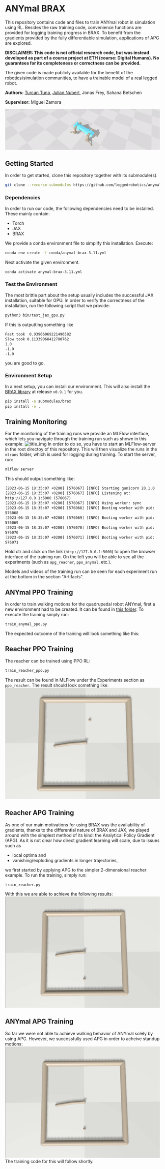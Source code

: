 # ANYmal BRAX
This repository contains code and files to train ANYmal robot in simulation using RL. 
Besides the raw training code, convenience functions are provided for logging training progress in BRAX. 
To benefit from the gradients provided by the fully differentiable simulation, applications of APG are explored.

**DISCLAIMER: This code is not official research code, but was instead developed as part of a course project at ETH (course: Digital Humans). No guarantees for its completeness or correctness can be provided.**

The given code is made publicly available for the benefit of the robotics/simulation communities, to have a trainable model of a real legged robot.

**Authors:** [Turcan Tuna](https://www.turcantuna.com/), [Julian Nubert](https://www.juliannubert.com), Jonas Frey, Sahana Betschen

**Supervisor:** Miguel Zamora

![title_img](images/anymal_running.gif)

## Getting Started
In order to get started, clone this repository together with its submodule(s).

```bash
git clone --recurse-submodules https://github.com/leggedrobotics/anymal_brax.git
```

### Dependencies
In order to run our code, the following dependencies need to be installed. These mainly contain:
* Torch
* JAX
* BRAX

We provide a conda environment file to simplify this installation. Execute:
```bash
conda env create -f conda/anymal-brax-3.11.yml
```
Next activate the given environment.
```bash
conda activate anymal-brax-3.11.yml
```

### Test the Environment
The most brittle part about the setup usually includes the successful JAX installation, suitable for GPU. In order to verify the correctness of the installation, run the following script that we provide:
```bash
python3 bin/test_jax_gpu.py
```
If this is outputting something like
```
Fast took  0.03966069221496582
Slow took 0.11339068412780762
1.0
-1.0
-1.0
```
you are good to go.

### Environment Setup
In a next setup, you can install our environment. This will also install the [BRAX library](https://github.com/google/brax/tree/v0.9.1) at release `v0.9.1` for you.
```bash
pip install -e submodules/brax
pip install -e .
```

## Training Monitoring
For the monitoring of the training runs we provide an MLFlow interface, which lets you navigate through the training run such as shown in this example:
![title_img](images/mlflow_example.gif)
In order to do so, you have to start an MLFlow-server in the root directoy of this repository. This will then visualize the runs in the `mlruns` folder, which is used for logging during training.
To start the server, run:
```bash
mlflow server
```
This should output something like:
```
[2023-06-15 18:35:07 +0200] [576067] [INFO] Starting gunicorn 20.1.0
[2023-06-15 18:35:07 +0200] [576067] [INFO] Listening at: http://127.0.0.1:5000 (576067)
[2023-06-15 18:35:07 +0200] [576067] [INFO] Using worker: sync
[2023-06-15 18:35:07 +0200] [576068] [INFO] Booting worker with pid: 576068
[2023-06-15 18:35:07 +0200] [576069] [INFO] Booting worker with pid: 576069
[2023-06-15 18:35:07 +0200] [576070] [INFO] Booting worker with pid: 576070
[2023-06-15 18:35:07 +0200] [576071] [INFO] Booting worker with pid: 576071
```
Hold ctr and click on the link (`http://127.0.0.1:5000`) to open the browser interface of the training run.
On the left you will be able to see all the experiments (such as `apg_reacher`, `ppo_anymal`, etc.).

Models and videos of the training run can be seen for each experiment run at the bottom in the section "Artifacts".

## ANYmal PPO Training
In order to train walking motions for the quadrupedal robot ANYmal, first a new environment had to be created. It can be found in [this folder](./src/anymal_brax/envs/).
To execute the training simply run:
```bash
train_anymal_ppo.py
```
The expected outcome of the training will look something like this:


## Reacher PPO Training
The reacher can be trained using PPO RL:
```bash
train_reacher_ppo.py
```
The result can be found in MLFlow under the Experiments section as `ppo_reacher`. The result should look something like:
![reacher_ppo](images/reacher_ppo.gif)

## Reacher APG Training
As one of our main motivations for using BRAX was the availability of gradients, thanks to the differential nature of BRAX and JAX, we played around with the simplest method of its kind:
the Analytical Policy Gradient (APG). As it is not clear how direct gradient learning will scale, due to issues such as
* local optima and
* vanishing/exploding gradients in longer trajectories,

we first started by applying APG to the simpler 2-dimensional reacher example.
To run the training, simply run:
```
train_reacher.py
```
With this we are able to achieve the following results:
![reacher_apg](images/reacher_apg.gif)

## ANYmal APG Training
So far we were not able to achieve walking behavior of ANYmal solely by using APG. However, we successfully used APG in order to acheive standup motions:
![anymal_apg](images/reacher_apg.gif)
The training code for this will follow shortly.